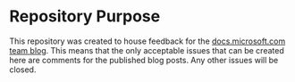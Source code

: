 # Repository Purpose

This repository was created to house feedback for the [docs.microsoft.com team blog](https://docs.microsoft.com/teamblog). This means that the only acceptable issues that can be created here are comments for the published blog posts. Any other issues will be closed.
 
